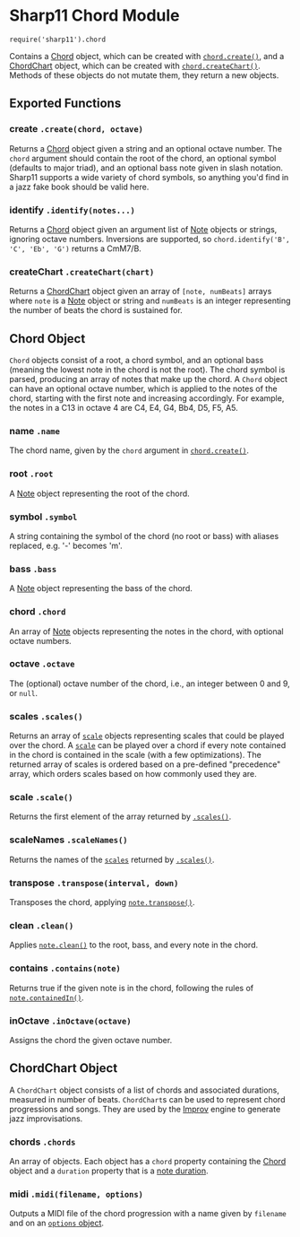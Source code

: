 # Sharp11 Chord Module
`require('sharp11').chord`

Contains a [Chord](#chord-object) object, which can be created with [`chord.create()`](#module-create), and a [ChordChart](#chord-chart-object) object, which can be created with [`chord.createChart()`](#module-create-chart).  Methods of these objects do not mutate them, they return a new objects.

## <a name="module"></a> Exported Functions
### <a name="module-create"></a> create `.create(chord, octave)`
Returns a [Chord](#chord-object) object given a string and an optional octave number.  The `chord` argument should contain the root of the chord, an optional symbol (defaults to major triad), and an optional bass note given in slash notation.  Sharp11 supports a wide variety of chord symbols, so anything you'd find in a jazz fake book should be valid here.

### <a name="module-identify"></a> identify `.identify(notes...)`
Returns a [Chord](#chord-object) object given an argument list of [Note](note.md#note-object) objects or strings, ignoring octave numbers.  Inversions are supported, so `chord.identify('B', 'C', 'Eb', 'G')` returns a CmM7/B.

### <a name="module-create-chart"></a> createChart `.createChart(chart)`
Returns a [ChordChart](#chord-chart-object) object given an array of `[note, numBeats]` arrays where `note` is a [Note](note.md#note-object) object or string and `numBeats` is an integer representing the number of beats the chord is sustained for.

## <a name="chord-object"></a> Chord Object
`Chord` objects consist of a root, a chord symbol, and an optional bass (meaning the lowest note in the chord is not the root).  The chord symbol is parsed, producing an array of notes that make up the chord.  A `Chord` object can have an optional octave number, which is applied to the notes of the chord, starting with the first note and increasing accordingly.  For example, the notes in a C13 in octave 4 are C4, E4, G4, Bb4, D5, F5, A5.

### <a name="chord-name"></a> name `.name`
The chord name, given by the `chord` argument in [`chord.create()`](#module-create).

### <a name="chord-root"></a> root `.root`
A [Note](note.md#note-object) object representing the root of the chord.

### <a name="chord-root"></a> symbol `.symbol`
A string containing the symbol of the chord (no root or bass) with aliases replaced, e.g. '-' becomes 'm'.

### <a name="chord-root"></a> bass `.bass`
A [Note](note.md#note-object) object representing the bass of the chord.

### <a name="chord-chord"></a> chord `.chord`
An array of [Note](note.md#note-object) objects representing the notes in the chord, with optional octave numbers.

### <a name="chord-octave"></a> octave `.octave`
The (optional) octave number of the chord, i.e., an integer between 0 and 9, or `null`.

### <a name="chord-scales"></a> scales `.scales()`
Returns an array of [`scale`](scale.md#scale-object) objects representing scales that could be played over the chord.  A [`scale`](scale.md#scale-object) can be played over a chord if every note contained in the chord is contained in the scale (with a few optimizations).  The returned array of scales is ordered based on a pre-defined "precedence" array, which orders scales based on how commonly used they are.

### <a name="chord-scale"></a> scale `.scale()`
Returns the first element of the array returned by [`.scales()`](#chord-scales).

### <a name="chord-scale-names"></a> scaleNames `.scaleNames()`
Returns the names of the [`scales`](scale.md#scale-object) returned by [`.scales()`](#chord-scales).

### <a name="chord-transpose"></a> transpose `.transpose(interval, down)`
Transposes the chord, applying [`note.transpose()`](note.md#note-transpose).

### <a name="chord-clean"></a> clean `.clean()`
Applies [`note.clean()`](note.md#note-clean) to the root, bass, and every note in the chord.

### <a name="chord-contains"></a> contains `.contains(note)`
Returns true if the given note is in the chord, following the rules of [`note.containedIn()`](note.md#note-contained-in).

### <a name="chord-in-octave"></a> inOctave `.inOctave(octave)`
Assigns the chord the given octave number.

## <a name="chord-chart-object"></a> ChordChart Object
A `ChordChart` object consists of a list of chords and associated durations, measured in number of beats.  `ChordChart`s can be used to represent chord progressions and songs.  They are used by the [Improv](improv.md) engine to generate jazz improvisations.

### <a name="chord-chart-chords"></a> chords `.chords`
An array of objects.  Each object has a `chord` property containing the [Chord](#chord-object) object and a `duration` property that is a [note duration](../docs/README.md#note-duration).

### <a name="chord-chart-midi"></a> midi `.midi(filename, options)`
Outputs a MIDI file of the chord progression with a name given by `filename` and on an [`options` object](midi.md#midi-options).
